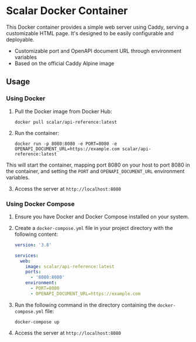 # Scalar Docker Container

This Docker container provides a simple web server using Caddy, serving a customizable HTML page. It's designed to be easily configurable and deployable.

- Customizable port and OpenAPI document URL through environment variables
- Based on the official Caddy Alpine image

## Usage

### Using Docker

1. Pull the Docker image from Docker Hub:

   ```
   docker pull scalar/api-reference:latest
   ```

2. Run the container:

   ```
   docker run -p 8080:8080 -e PORT=8080 -e OPENAPI_DOCUMENT_URL=https://example.com scalar/api-reference:latest
   ```

This will start the container, mapping port 8080 on your host to port 8080 in the container, and setting the `PORT` and `OPENAPI_DOCUMENT_URL` environment variables.

3. Access the server at `http://localhost:8080`

### Using Docker Compose

1. Ensure you have Docker and Docker Compose installed on your system.
2. Create a `docker-compose.yml` file in your project directory with the following content:

   ```yaml
   version: '3.8'

   services:
     web:
       image: scalar/api-reference:latest
       ports:
         - '8080:8080'
       environment:
         - PORT=8080
         - OPENAPI_DOCUMENT_URL=https://example.com
   ```

3. Run the following command in the directory containing the `docker-compose.yml` file:

   ```
   docker-compose up
   ```

4. Access the server at `http://localhost:8080`
